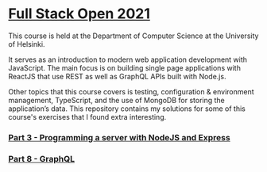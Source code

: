 # [Full Stack Open 2021](https://fullstackopen.com/en/)

This course is held at the Department of Computer Science at the University of Helsinki.

It serves as an introduction to modern web application development with JavaScript. The main focus is on building single page applications with ReactJS that use REST as well as GraphQL APIs built with Node.js.

Other topics that this course covers is testing, configuration & environment management, TypeScript, and the use of MongoDB for storing the application’s data. This repository contains my solutions for some of this course's exercises that I found extra interesting.

### [Part 3 - Programming a server with NodeJS and Express](./part3)

### [Part 8 - GraphQL](./part8)
